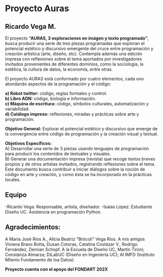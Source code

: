 # Proyecto Auras

## Ricardo Vega M. 

El proyecto **“AURAS, 3 exploraciones en imágen y texto programado”**, busca producir una serie de tres piezas programadas que exploran el potencial estético y discursivo emergente del cruce entre programación y creación artística (arte, diseño, etc). Contempla además una edición impresa con reflexiones sobre el tema aportados por investigadores invitados provenientes de diferentes dominios, como la sociología, la estética, la cultura de datos, la economía, entre otras.

El proyecto AURAS está conformado por cuatro elementos, cada uno abordando aspectos de la programación y el código: 

**a) Robot twitter:** código, reglas formales y control.  
**b) Libro ADN:** código, biología e información.  
**c) Máquina de escritura:** código, símbolos culturales, automatización y variabilidad.  
**d) Catálogo impreso:** reflexiones, miradas y prácticas sobre arte y programación.  

**Objetivo General:** Explorar el potencial estético y discursivo que emerge de la convergencia entre código de programación y la creación visual y textual.  

**Objetivos Específicos:**  
A) Desarrollar una serie de 3 piezas usando lenguajes de programación para producir los contenidos de textuales y visuales.  
B) Generar una documentación impresa (revista) que recoge textos breves propios y de otros artistas invitados, registrando reflexiones sobre el tema. Este documento busca contribuir a iniciar diálogos sobre la noción de código en arte y creación, y como ésta se ha incorporado en la prácticas locales.  

## Equipo

-Ricardo Vega: Responsable, artista, diseñador. 
-Isaías López: Estudiante Diseño UC. Asistencia en programación Python. 

## Agradecimientos:  
A María José Ríos A., Alicia Beatriz "Brócoli" Vega Ríos. 
A mis amigos Viviana Bravo Botta, Dusan Cotoras, Catalina Costázar V., Rodrigo Fernández, Demian Schopf. 
A la Escuela de Diseño UC, Martín Tironi; Constanza Almarza; DiLabUC (Diseño en Ingeniería UC); Al IMFD (Instituto Milenio Fundamento de loa Datos)


**Proyecto cuenta con el apoyo del FONDART 202X**

